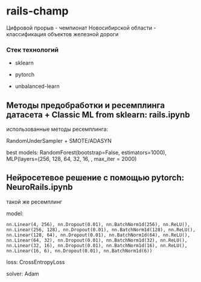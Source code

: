 # rails-champ
Цифровой прорыв - чемпионат Новосибирской области - классификация объектов железной дороги

### Стек технологий

- sklearn

- pytorch

- unbalanced-learn


## Методы предобработки и ресемплинга датасета + Classic ML from sklearn: rails.ipynb

использованные методы ресемплинга:

RandomUnderSampler + SMOTE/ADASYN

best models: RandomForest(bootstrap=False, estimators=1000), MLP(layers=(256, 128, 64, 32, 16, , max_iter = 2000)

## Нейросетевое решение с помощью pytorch: NeuroRails.ipynb

такой же ресемплинг

model:

    nn.Linear(4, 256), nn.Dropout(0.01), nn.BatchNorm1d(256), nn.ReLU(),        
    nn.Linear(256, 128), nn.Dropout(0.01), nn.BatchNorm1d(128), nn.ReLU(), 
    nn.Linear(128, 64), nn.Dropout(0.01), nn.BatchNorm1d(64), nn.ReLU(),  
    nn.Linear(64, 32), nn.Dropout(0.01), nn.BatchNorm1d(32), nn.ReLU(),  
    nn.Linear(32, 16), nn.Dropout(0.01), nn.BatchNorm1d(16), nn.ReLU(),  
    nn.Linear(16, 6), nn.Dropout(0.01), nn.BatchNorm1d(6)) 
    
loss: CrossEntropyLoss

solver: Adam

